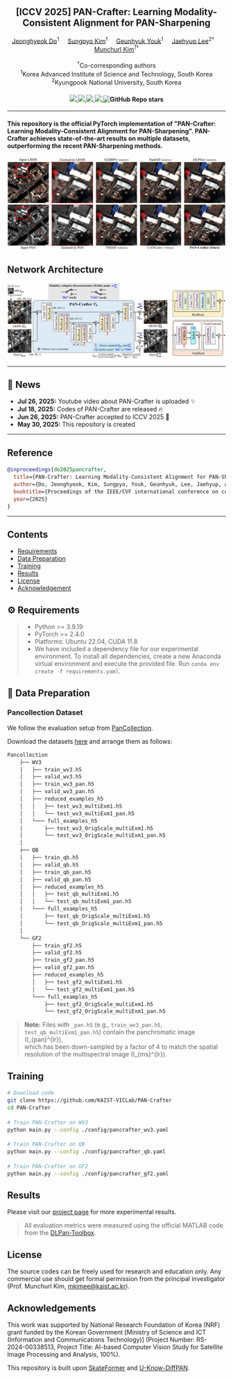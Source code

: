 <div align="center">
<h2>[ICCV 2025] PAN-Crafter: Learning Modality-Consistent Alignment for PAN-Sharpening</h2>

<div>    
    <a href='https://sites.google.com/view/jeonghyeokdo/' target='_blank'>Jeonghyeok Do</a><sup>1</sup>&nbsp&nbsp&nbsp&nbsp;
    <a href='https://github.com/KAIST-VICLab/' target='_blank'>Sungpyo Kim</a><sup>1</sup>&nbsp&nbsp&nbsp&nbsp;
    <a href='https://sites.google.com/view/geunhyukyouk/' target='_blank'>Geunhyuk Youk</a><sup>1</sup>&nbsp&nbsp&nbsp&nbsp;
    <a href='https://sites.google.com/view/jaehyup-lee/' target='_blank'>Jaehyup Lee</a><sup>2†</sup>&nbsp&nbsp&nbsp&nbsp;
    <a href='https://www.viclab.kaist.ac.kr/' target='_blank'>Munchurl Kim</a><sup>1†</sup>
</div>
<br>
<div>
    <sup>†</sup>Co-corresponding authors</span>
</div>
<div>
    <sup>1</sup>Korea Advanced Institute of Science and Technology, South Korea</span>
</div>
<div>
    <sup>2</sup>Kyungpook National University, South Korea</span>
</div>

<div>
    <h4 align="center">
        <a href="https://kaist-viclab.github.io/PAN-Crafter_site/" target='_blank'>
        <img src="https://img.shields.io/badge/🏠-Project%20Page-blue">
        </a>
        <a href="https://arxiv.org/abs/2505.23367" target='_blank'>
        <img src="https://img.shields.io/badge/arXiv-2505.23367-b31b1b.svg">
        </a>
        <a href="https://youtu.be/kQeZz6X5ag8" target='_blank'>
        <img src="https://img.shields.io/badge/Presentation-%23FF0000.svg?logo=YouTube&logoColor=white">
        </a>
        <a href="https://drive.google.com/file/d/1MySS-KZ2GB6c1VgpYziVicgSPeG56NYC/view?usp=drive_link" target='_blank'>
            <img src="https://img.shields.io/badge/Poster-orange">
        </a>
        <img alt="GitHub Repo stars" src="https://img.shields.io/github/stars/KAIST-VICLab/PAN-Crafter">
    </h4>
</div>
</div>

---

<h4>
This repository is the official PyTorch implementation of "PAN-Crafter: Learning Modality-Consistent Alignment for PAN-Sharpening". PAN-Crafter achieves state-of-the-art results on multiple datasets, outperforming the recent PAN-Sharpening methods.
</h4>

![](assets/pancrafter.PNG)

## Network Architecture
![overall_structure](assets/framework.PNG)

---

## 📧 News
- **Jul 26, 2025:** Youtube video about PAN-Crafter is uploaded :sparkles:
- **Jul 18, 2025:** Codes of PAN-Crafter are released :fire:
- **Jun 26, 2025:** PAN-Crafter accepted to ICCV 2025 :tada:
- **May 30, 2025:** This repository is created

---
## Reference
```BibTeX
@inproceedings{do2025pancrafter,
  title={PAN-Crafter: Learning Modality-Consistent Alignment for PAN-Sharpening},
  author={Do, Jeonghyeok, Kim, Sungpyo, Youk, Geunhyuk, Lee, Jaehyup, and Kim, Munchurl},
  booktitle={Proceedings of the IEEE/CVF international conference on computer vision},
  year={2025}
}
```
---

## Contents
- [Requirements](#requirements)
- [Data Preparation](#data-preparation)
- [Training](#training)
- [Results](#results)
- [License](#license)
- [Acknowledgement](#acknowledgement)

## ⚙️ Requirements
> - Python >= 3.9.19
> - PyTorch >= 2.4.0
> - Platforms: Ubuntu 22.04, CUDA 11.8
> - We have included a dependency file for our experimental environment. To install all dependencies, create a new Anaconda virtual environment and execute the provided file. Run `conda env create -f requirements.yaml`.

## 📁 Data Preparation

### Pancollection Dataset

We follow the evaluation setup from [PanCollection](https://github.com/liangjiandeng/PanCollection).

Download the datasets [here](https://github.com/liangjiandeng/PanCollection) and arrange them as follows:
```bash
Pancollection
    ├── WV3
    │   ├── train_wv3.h5
    │   ├── valid_wv3.h5
    │   ├── train_wv3_pan.h5
    │   ├── valid_wv3_pan.h5
    │   ├── reduced_examples_h5
    │   │   ├── test_wv3_multiExm1.h5
    │   │   └── test_wv3_multiExm1_pan.h5
    │   └─── full_examples_h5
    │       ├── test_wv3_OrigScale_multiExm1.h5
    │       └── test_wv3_OrigScale_multiExm1_pan.h5
    │
    ├── QB
    │   ├── train_qb.h5
    │   ├── valid_qb.h5
    │   ├── train_qb_pan.h5
    │   ├── valid_qb_pan.h5
    │   ├── reduced_examples_h5
    │   │   ├── test_qb_multiExm1.h5
    │   │   └── test_qb_multiExm1_pan.h5
    │   └─── full_examples_h5
    │       ├── test_qb_OrigScale_multiExm1.h5
    │       └── test_qb_OrigScale_multiExm1_pan.h5
    │
    └── GF2
        ├── train_gf2.h5
        ├── valid_gf2.h5
        ├── train_gf2_pan.h5
        ├── valid_gf2_pan.h5
        ├── reduced_examples_h5
        │   ├── test_gf2_multiExm1.h5
        │   └── test_gf2_multiExm1_pan.h5
        └─── full_examples_h5
            ├── test_gf2_OrigScale_multiExm1.h5
            └── test_gf2_OrigScale_multiExm1_pan.h5
```
> **Note:** Files with `_pan.h5` (e.g., `train_wv3_pan.h5`, `test_qb_multiExm1_pan.h5`) contain the panchromatic image \(I_{pan}^{lr}\),  
> which has been down-sampled by a factor of 4 to match the spatial resolution of the multispectral image \(I_{ms}^{lr}\).

## Training
```bash
# Download code
git clone https://github.com/KAIST-VICLab/PAN-Crafter
cd PAN-Crafter

# Train PAN-Crafter on WV3
python main.py --config ./config/pancrafter_wv3.yaml

# Train PAN-Crafter on QB
python main.py --config ./config/pancrafter_qb.yaml

# Train PAN-Crafter on GF2
python main.py --config ./config/pancrafter_gf2.yaml
```

## Results
Please visit our [project page](https://kaist-viclab.github.io/PAN-Crafter_site/) for more experimental results.

> All evaluation metrics were measured using the official MATLAB code from the [DLPan-Toolbox](https://github.com/liangjiandeng/DLPan-Toolbox).

## License
The source codes can be freely used for research and education only. Any commercial use should get formal permission from the principal investigator (Prof. Munchurl Kim, mkimee@kaist.ac.kr).

## Acknowledgements
This work was supported by National Research Foundation of Korea (NRF) grant funded by the Korean Government [Ministry of Science and ICT (Information and Communications Technology)] (Project Number: RS- 2024-00338513, Project Title: AI-based Computer Vision Study for Satellite Image Processing and Analysis, 100%).

This repository is built upon [SkateFormer](https://github.com/KAIST-VICLab/SkateFormer/) and [U-Know-DiffPAN](https://github.com/KAIST-VICLab/U-Know-DiffPAN).